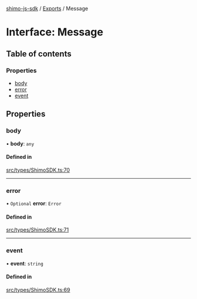 [shimo-js-sdk](../README.md) / [Exports](../modules.md) / Message

# Interface: Message

## Table of contents

### Properties

- [body](Message.md#body)
- [error](Message.md#error)
- [event](Message.md#event)

## Properties

### body

• **body**: `any`

#### Defined in

[src/types/ShimoSDK.ts:70](https://github.com/shimohq/shimo-js-sdk/blob/42e1df1/src/types/ShimoSDK.ts#L70)

___

### error

• `Optional` **error**: `Error`

#### Defined in

[src/types/ShimoSDK.ts:71](https://github.com/shimohq/shimo-js-sdk/blob/42e1df1/src/types/ShimoSDK.ts#L71)

___

### event

• **event**: `string`

#### Defined in

[src/types/ShimoSDK.ts:69](https://github.com/shimohq/shimo-js-sdk/blob/42e1df1/src/types/ShimoSDK.ts#L69)
